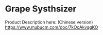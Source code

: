 # Grape Systhsizer
 Product Description here: (Chinese version)
 https://www.mubucm.com/doc/7kOcAkvqgKO
 
